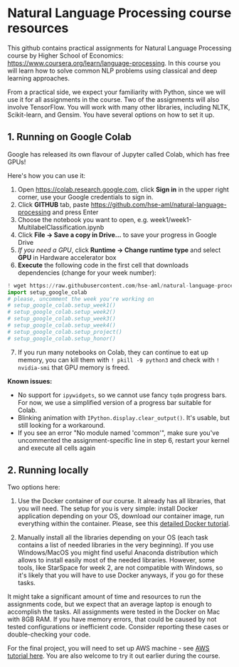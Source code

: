 # Natural Language Processing course resources
This github contains practical assignments for Natural Language Processing course by Higher School of Economics:
https://www.coursera.org/learn/language-processing.
In this course you will learn how to solve common NLP problems using classical and deep learning approaches.

From a practical side, we expect your familiarity with Python, since we will use it for all assignments in the course. Two of the assignments will also involve TensorFlow. You will work with many other libraries, including NLTK, Scikit-learn, and Gensim. You have several options on how to set it up.

## 1. Running on Google Colab
Google has released its own flavour of Jupyter called Colab, which has free GPUs!

Here's how you can use it:
1. Open https://colab.research.google.com, click **Sign in** in the upper right corner, use your Google credentials to sign in.
2. Click **GITHUB** tab, paste https://github.com/hse-aml/natural-language-processing and press Enter
3. Choose the notebook you want to open, e.g. week1/week1-MultilabelClassification.ipynb
4. Click **File -> Save a copy in Drive...** to save your progress in Google Drive
5. _If you need a GPU_, click **Runtime -> Change runtime type** and select **GPU** in Hardware accelerator box
6. **Execute** the following code in the first cell that downloads dependencies (change for your week number):
```python
! wget https://raw.githubusercontent.com/hse-aml/natural-language-processing/master/setup_google_colab.py -O setup_google_colab.py
import setup_google_colab
# please, uncomment the week you're working on
# setup_google_colab.setup_week1()  
# setup_google_colab.setup_week2()
# setup_google_colab.setup_week3()
# setup_google_colab.setup_week4()
# setup_google_colab.setup_project()
# setup_google_colab.setup_honor()
```
7. If you run many notebooks on Colab, they can continue to eat up memory,
you can kill them with `! pkill -9 python3` and check with `! nvidia-smi` that GPU memory is freed.

**Known issues:**
* No support for `ipywidgets`, so we cannot use fancy `tqdm` progress bars.
For now, we use a simplified version of a progress bar suitable for Colab.
* Blinking animation with `IPython.display.clear_output()`.
It's usable, but still looking for a workaround.
* If you see an error "No module named 'common'", make sure you've uncommented the assignment-specific line in step 6, restart your kernel and execute all cells again

## 2. Running locally

Two options here:

1. Use the Docker container of our course. It already has all libraries, that you will need. The setup for you is very simple: install Docker application depending on your OS, download our container image, run everything within the container. Please, see this [detailed Docker tutorial](Docker-tutorial.md).

2. Manually install all the libraries depending on your OS (each task contains a list of needed libraries in the very beginning). If you use Windows/MacOS you might find useful Anaconda distribution which allows to install easily most of the needed libraries. However, some tools, like StarSpace for week 2, are not compatible with Windows, so it's likely that you will have to use Docker anyways, if you go for these tasks.

It might take a significant amount of time and resources to run the assignments code, but we expect that an average laptop is enough to accomplish the tasks. All assignments were tested in the Docker on Mac with 8GB RAM. If you have memory errors, that could be caused by not tested configurations or inefficient code. Consider reporting these cases or double-checking your code.

For the final project, you will need to set up AWS machine - see [AWS tutorial here](AWS-tutorial.md). You are also welcome to try it out earlier during the course.
